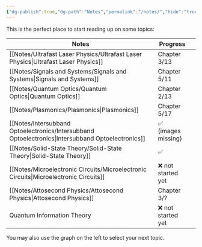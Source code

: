 ```yaml
---
{"dg-publish":true,"dg-path":"Notes","permalink":"/notes/","hide":"true","dgShowBacklinks":"false","dgShowLocalGraph":true,"updated":"2025-02-09T22:06:21.796+01:00"}
---
```


This is the perfect place to start reading up on some topics:

| Notes                                                                                             | Progress           |     |
| ------------------------------------------------------------------------------------------------- | ------------------ | --- |
| [[Notes/Ultrafast Laser Physics/Ultrafast Laser Physics\|Ultrafast Laser Physics]]                | Chapter 3/13       |     |
| [[Notes/Signals and Systems/Signals and Systems\|Signals and Systems]]                            | Chapter 5/11       |     |
| [[Notes/Quantum Optics/Quantum Optics\|Quantum Optics]]                                           | Chapter 2/13       |     |
| [[Notes/Plasmonics/Plasmonics\|Plasmonics]]                                                       | Chapter 5/17       |     |
| [[Notes/Intersubband Optoelectronics/Intersubband Optoelectronics\|Intersubband Optoelectronics]] | ✅ (images missing) |     |
| [[Notes/Solid-State Theory/Solid-State Theory\|Solid-State Theory]]                               | ✅                  |     |
| [[Notes/Microelectronic Circuits/Microelectronic Circuits\|Microelectronic Circuits]]             | ❌ not started yet  |     |
| [[Notes/Attosecond Physics/Attosecond Physics\|Attosecond Physics]]                               | Chapter 3/?        |     |
| Quantum Information Theory                                                                        | ❌ not started yet  |     |

You may also use the graph on the left to select your next topic.
